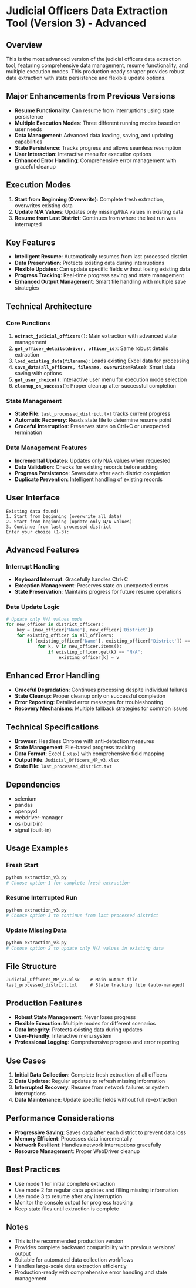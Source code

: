 # Judicial Officers Data Extraction Tool (Version 3) - Advanced

## Overview
This is the most advanced version of the judicial officers data extraction tool, featuring comprehensive data management, resume functionality, and multiple execution modes. This production-ready scraper provides robust data extraction with state persistence and flexible update options.

## Major Enhancements from Previous Versions
- **Resume Functionality**: Can resume from interruptions using state persistence
- **Multiple Execution Modes**: Three different running modes based on user needs
- **Data Management**: Advanced data loading, saving, and updating capabilities
- **State Persistence**: Tracks progress and allows seamless resumption
- **User Interaction**: Interactive menu for execution options
- **Enhanced Error Handling**: Comprehensive error management with graceful cleanup

## Execution Modes
1. **Start from Beginning (Overwrite)**: Complete fresh extraction, overwrites existing data
2. **Update N/A Values**: Updates only missing/N/A values in existing data
3. **Resume from Last District**: Continues from where the last run was interrupted

## Key Features
- **Intelligent Resume**: Automatically resumes from last processed district
- **Data Preservation**: Protects existing data during interruptions
- **Flexible Updates**: Can update specific fields without losing existing data
- **Progress Tracking**: Real-time progress saving and state management
- **Enhanced Output Management**: Smart file handling with multiple save strategies

## Technical Architecture
### Core Functions
1. **`extract_judicial_officers()`**: Main extraction with advanced state management
2. **`get_officer_details(driver, officer_id)`**: Same robust details extraction
3. **`load_existing_data(filename)`**: Loads existing Excel data for processing
4. **`save_data(all_officers, filename, overwrite=False)`**: Smart data saving with options
5. **`get_user_choice()`**: Interactive user menu for execution mode selection
6. **`cleanup_on_success()`**: Proper cleanup after successful completion

### State Management
- **State File**: `last_processed_district.txt` tracks current progress
- **Automatic Recovery**: Reads state file to determine resume point
- **Graceful Interruption**: Preserves state on Ctrl+C or unexpected termination

### Data Management Features
- **Incremental Updates**: Updates only N/A values when requested
- **Data Validation**: Checks for existing records before adding
- **Progress Persistence**: Saves data after each district completion
- **Duplicate Prevention**: Intelligent handling of existing records

## User Interface
```
Existing data found!
1. Start from beginning (overwrite all data)
2. Start from beginning (update only N/A values)
3. Continue from last processed district
Enter your choice (1-3):
```

## Advanced Features
### Interrupt Handling
- **Keyboard Interrupt**: Gracefully handles Ctrl+C
- **Exception Management**: Preserves state on unexpected errors
- **State Preservation**: Maintains progress for future resume operations

### Data Update Logic
```python
# Update only N/A values mode
for new_officer in district_officers:
    key = (new_officer['Name'], new_officer['District'])
    for existing_officer in all_officers:
        if (existing_officer['Name'], existing_officer['District']) == key:
            for k, v in new_officer.items():
                if existing_officer.get(k) == "N/A":
                    existing_officer[k] = v
```

## Enhanced Error Handling
- **Graceful Degradation**: Continues processing despite individual failures
- **State Cleanup**: Proper cleanup only on successful completion
- **Error Reporting**: Detailed error messages for troubleshooting
- **Recovery Mechanisms**: Multiple fallback strategies for common issues

## Technical Specifications
- **Browser**: Headless Chrome with anti-detection measures
- **State Management**: File-based progress tracking
- **Data Format**: Excel (`.xlsx`) with comprehensive field mapping
- **Output File**: `Judicial_Officers_MP_v3.xlsx`
- **State File**: `last_processed_district.txt`

## Dependencies
- selenium
- pandas
- openpyxl
- webdriver-manager
- os (built-in)
- signal (built-in)

## Usage Examples

### Fresh Start
```python
python extraction_v3.py
# Choose option 1 for complete fresh extraction
```

### Resume Interrupted Run
```python
python extraction_v3.py
# Choose option 3 to continue from last processed district
```

### Update Missing Data
```python
python extraction_v3.py
# Choose option 2 to update only N/A values in existing data
```

## File Structure
```
Judicial_Officers_MP_v3.xlsx    # Main output file
last_processed_district.txt     # State tracking file (auto-managed)
```

## Production Features
- **Robust State Management**: Never loses progress
- **Flexible Execution**: Multiple modes for different scenarios
- **Data Integrity**: Protects existing data during updates
- **User-Friendly**: Interactive menu system
- **Professional Logging**: Comprehensive progress and error reporting

## Use Cases
1. **Initial Data Collection**: Complete fresh extraction of all officers
2. **Data Updates**: Regular updates to refresh missing information
3. **Interrupted Recovery**: Resume from network failures or system interruptions
4. **Data Maintenance**: Update specific fields without full re-extraction

## Performance Considerations
- **Progressive Saving**: Saves data after each district to prevent data loss
- **Memory Efficient**: Processes data incrementally
- **Network Resilient**: Handles network interruptions gracefully
- **Resource Management**: Proper WebDriver cleanup

## Best Practices
- Use mode 1 for initial complete extraction
- Use mode 2 for regular data updates and filling missing information
- Use mode 3 to resume after any interruption
- Monitor the console output for progress tracking
- Keep state files until extraction is complete

## Notes
- This is the recommended production version
- Provides complete backward compatibility with previous versions' output
- Suitable for automated data collection workflows
- Handles large-scale data extraction efficiently
- Production-ready with comprehensive error handling and state management
